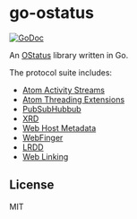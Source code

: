 # go-ostatus

[![GoDoc](https://godoc.org/github.com/emersion/go-ostatus?status.svg)](https://godoc.org/github.com/emersion/go-ostatus)

An [OStatus](https://www.w3.org/community/ostatus/wiki/images/9/93/OStatus_1.0_Draft_2.pdf) library written in Go.

The protocol suite includes:

* [Atom Activity Streams](http://activitystrea.ms/specs/atom/1.0/)
* [Atom Threading Extensions](https://tools.ietf.org/html/rfc4685)
* [PubSubHubbub](http://pubsubhubbub.github.io/PubSubHubbub/pubsubhubbub-core-0.4.html)
* [XRD](http://docs.oasis-open.org/xri/xrd/v1.0/xrd-1.0.html)
* [Web Host Metadata](https://tools.ietf.org/html/rfc6415)
* [WebFinger](https://tools.ietf.org/html/rfc7033)
* [LRDD](https://tools.ietf.org/html/draft-hammer-discovery-06)
* [Web Linking](https://tools.ietf.org/html/rfc5988)

## License

MIT
